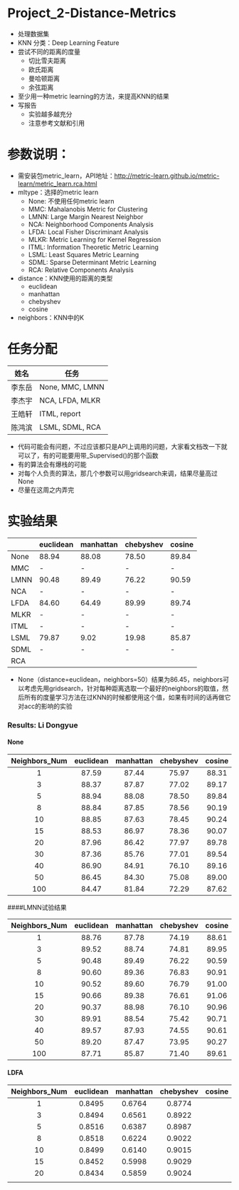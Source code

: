 # Project_2-Distance-Metrics
- 处理数据集
- KNN 分类：Deep Learning Feature
- 尝试不同的距离的度量
  - 切比雪夫距离
  - 欧氏距离
  - 曼哈顿距离
  - 余弦距离
- 至少用一种metric learning的方法，来提高KNN的结果
- 写报告
  - 实验越多越充分
  - 注意参考文献和引用

# 参数说明：
- 需安装包metric_learn，API地址：http://metric-learn.github.io/metric-learn/metric_learn.rca.html
- mltype：选择的metric learn
  - None: 不使用任何metric learn
  - MMC: Mahalanobis Metric for Clustering
  - LMNN: Large Margin Nearest Neighbor
  - NCA: Neighborhood Components Analysis
  - LFDA: Local Fisher Discriminant Analysis
  - MLKR: Metric Learning for Kernel Regression
  - ITML: Information Theoretic Metric Learning
  - LSML: Least Squares Metric Learning
  - SDML: Sparse Determinant Metric Learning
  - RCA: Relative Components Analysis
- distance：KNN使用的距离的类型
  - euclidean
  - manhattan
  - chebyshev
  - cosine
- neighbors：KNN中的K

# 任务分配
|姓名|任务|
|-|-|
|李东岳| None, MMC, LMNN |
|李杰宇| NCA, LFDA, MLKR |
|王皓轩| ITML, report    |
|陈鸿滨| LSML, SDML, RCA |

- 代码可能会有问题，不过应该都只是API上调用的问题，大家看文档改一下就可以了，有的可能要用带_Supervised()的那个函数
- 有的算法会有爆栈的可能
- 对每个人负责的算法，那几个参数可以用gridsearch来调，结果尽量高过None
- 尽量在这周之内弄完

# 实验结果

|      | euclidean | manhattan | chebyshev | cosine |
|-|-|-|-|-|
| None |   88.94   |   88.08   |   78.50   |  89.84 |
| MMC  |    -      |    -      |    -      |   -    |
| LMNN |   90.48   |   89.49   |   76.22   |  90.59 |
| NCA  |    -      |    -      |    -      |   -    |
| LFDA |   84.60   |   64.49   |   89.99   |  89.74 |
| MLKR |    -      |    -      |    -      |   -    |
| ITML |    -      |    -      |    -      |   -    |
| LSML |    79.87  |     9.02  |   19.98   |  85.87 |
| SDML |     -     |    -      |    -      |   -    |
| RCA  |           |           |           |        |

- None（distance=euclidean，neighbors=50）结果为86.45，neighbors可以考虑先用gridsearch，针对每种距离选取一个最好的neighbors的取值，然后所有的度量学习方法在过KNN的时候都使用这个值，如果有时间的话再做它对acc的影响的实验

### Results: Li Dongyue

#### None

| Neighbors_Num |     euclidean      |     manhattan      |     chebyshev      |       cosine       |
| :-----------: | :----------------: | :----------------: | :----------------: | :----------------: |
|       1       | 87.59              | 87.44              | 75.97              | 88.31              |
|       3       | 88.37              | 87.87              | 77.02              | 89.17              |
|       5       | 88.94              | 88.08              | 78.50              | 89.84              |
|       8       | 88.84              | 87.85              | 78.56              | 90.19              |
|      10       | 88.85              | 87.63              | 78.45              | 90.24              |
|      15       | 88.53              | 86.97              | 78.36              | 90.07              |
|      20       | 87.96              | 86.42              | 77.97              | 89.78              |
|      30       | 87.36              | 85.76              | 77.01              | 89.54              |
|      40       | 86.90              | 84.91              | 76.10              | 89.16              |
|      50       | 86.45              | 84.30              | 75.08              | 89.00              |
|      100      | 84.47              | 81.84              | 72.29              | 87.62              |

####LMNN试验结果

| Neighbors_Num |     euclidean      |     manhattan      |     chebyshev      |       cosine       |
| :-----------: | :----------------: | :----------------: | :----------------: | :----------------: |
|       1       | 88.76              | 87.78              | 74.19              | 88.61              |
|       3       | 89.52              | 88.74              | 74.81              | 89.95              |
|       5       | 90.48              | 89.49              | 76.22              | 90.59              |
|       8       | 90.60              | 89.36              | 76.83              | 90.91              |
|      10       | 90.52              | 89.60              | 76.79              | 91.00              |
|      15       | 90.66              | 89.38              | 76.61              | 91.06              |
|      20       | 90.37              | 88.98              | 76.10              | 90.96              |
|      30       | 89.91              | 88.54              | 75.42              | 90.71              |
|      40       | 89.57              | 87.93              | 74.55              | 90.61              |
|      50       | 89.20              | 87.47              | 73.95              | 90.27              |
|      100      | 87.71              | 85.87              | 71.40              | 89.61              |

#### LDFA

| Neighbors_Num | euclidean | manhattan | chebyshev | cosine |
| :-----------: | :-------: | :-------: | :-------: | :----: |
|       1       |  0.8495   |  0.6764   |  0.8774   |        |
|       3       |  0.8494   |  0.6561   |  0.8922   |        |
|       5       |  0.8516   |  0.6387   |  0.8987   |        |
|       8       |  0.8518   |  0.6224   |  0.9022   |        |
|      10       |  0.8499   |  0.6140   |  0.9015   |        |
|      15       |  0.8452   |  0.5998   |  0.9029   |        |
|      20       |  0.8434   |  0.5859   |  0.9024   |        |
|               |           |           |           |        |